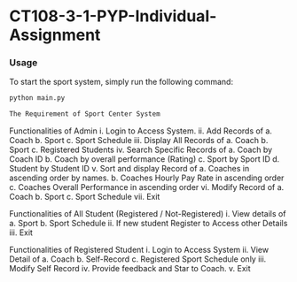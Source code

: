 # CT108-3-1-PYP-Individual-Assignment

### Usage

To start the sport system, simply run the following command:

```bash
python main.py

The Requirement of Sport Center System
```
Functionalities of Admin
  i. Login to Access System.
  ii. Add Records of
    a. Coach
    b. Sport
    c. Sport Schedule
  iii. Display All Records of
    a. Coach
    b. Sport
    c. Registered Students
  iv. Search Specific Records of
    a. Coach by Coach ID
    b. Coach by overall performance (Rating)
    c. Sport by Sport ID
    d. Student by Student ID
  v. Sort and display Record of
    a. Coaches in ascending order by names.
    b. Coaches Hourly Pay Rate in ascending order
    c. Coaches Overall Performance in ascending order
  vi. Modify Record of
    a. Coach
    b. Sport
    c. Sport Schedule
  vii. Exit

Functionalities of All Student (Registered / Not-Registered) 
  i. View details of
    a. Sport
    b. Sport Schedule
  ii. If new student Register to Access other Details iii. Exit

Functionalities of Registered Student
  i. Login to Access System
  ii. View Detail of
    a. Coach
    b. Self-Record
    c. Registered Sport Schedule only
  iii. Modify Self Record
  iv. Provide feedback and Star to Coach.
  v. Exit
```
